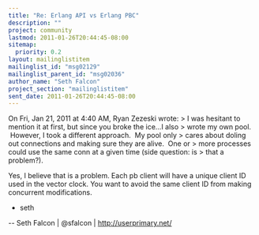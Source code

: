 ```yaml
---
title: "Re: Erlang API vs Erlang PBC"
description: ""
project: community
lastmod: 2011-01-26T20:44:45-08:00
sitemap:
  priority: 0.2
layout: mailinglistitem
mailinglist_id: "msg02129"
mailinglist_parent_id: "msg02036"
author_name: "Seth Falcon"
project_section: "mailinglistitem"
sent_date: 2011-01-26T20:44:45-08:00
---
```



On Fri, Jan 21, 2011 at 4:40 AM, Ryan Zezeski  wrote:
&gt; I was hesitant to mention it at first, but since you broke the ice...I also
&gt; wrote my own pool.  However, I took a different approach.  My pool only
&gt; cares about doling out connections and making sure they are alive.  One or
&gt; more processes could use the same conn at a given time (side question: is
&gt; that a problem?).

Yes, I believe that is a problem. Each pb client will have a unique
client ID used in the vector clock. You want to avoid the same client
ID from making concurrent modifications.

+ seth

-- 
Seth Falcon | @sfalcon | http://userprimary.net/

